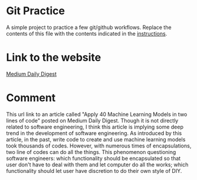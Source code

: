 # Git Practice
A simple project to practice a few git/github workflows.  Replace the contents of this file with the contents indicated in the [instructions](./instructions.md).

# Link to the website
[Medium Daily Digest](https://medium.com/@fareedkhandev/apply-40-machine-learning-models-in-two-lines-of-code-c01dad24ad99)

# Comment
This url link to an article called "Apply 40 Machine Learning Models in two lines of code" posted on Medium Daily Digest. Though it is not directly related to software engineering, I think this article is implying some deep trend in the development of software engineering. As introduced by this article, in the past, write code to create and use machine learning models took thousands of codes. However, with numerous times of encapsulations, two line of codes can do all the things. This phenomenon questioning software engineers: which functionality should be encapsulated so that user don't have to deal with them and let computer do all the works; which functionality should let user have discretion to do their own style of DIY. 